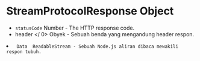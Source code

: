 # StreamProtocolResponse Object

* `statusCode` Number - The HTTP response code.
*  header </ 0>  Obyek - Sebuah  benda yang mengandung header respon.</li>
<li><code> Data </ 0> ReadableStream - Sebuah Node.js aliran dibaca mewakili respon tubuh.</li>
</ul>